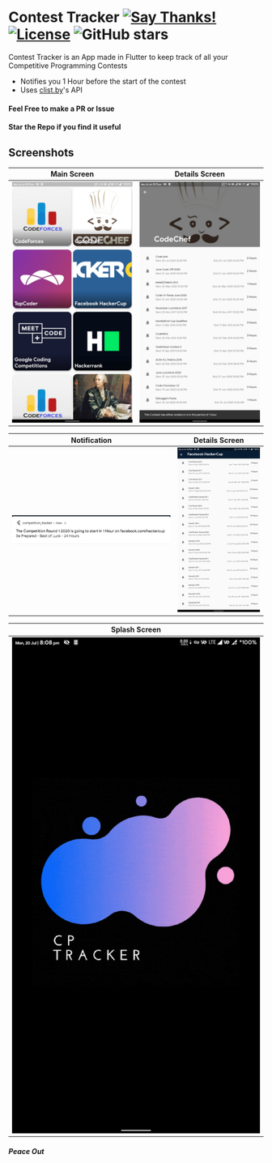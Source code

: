 # Contest Tracker [![Say Thanks!](https://img.shields.io/badge/Say%20Thanks-!-1EAEDB.svg)](https://saythanks.io/to/techysrthk%40gmail.com) [![License](https://img.shields.io/badge/license-MIT-orange.svg)](https://github.com/srthkpthk/contest_tracker/blob/master/LICENSE) ![GitHub stars](https://img.shields.io/github/stars/srthkpthk/contest_tracker)

Contest Tracker is an App made in Flutter to keep track of all your Competitive Programming Contests 

- Notifies you 1 Hour before the start of the contest
- Uses [clist.by](https://clist.by/)'s API

 #### Feel Free to make a PR or Issue
 
 
 #### Star the Repo if you find it useful 
## Screenshots
|Main Screen|Details Screen|
 :---:|:---:
  ![](https://github.com/srthkpthk/contest_tracker/blob/master/screenshots/main_page.jpg)|![](https://github.com/srthkpthk/contest_tracker/blob/master/screenshots/details_page.jpg)|
 
 
 |Notification|Details Screen 
 :---:|:---:|
![](https://github.com/srthkpthk/contest_tracker/blob/master/screenshots/notification.png)|![](https://github.com/srthkpthk/contest_tracker/blob/master/screenshots/details_page_1.jpg)|
 
 
 |Splash Screen|
 |:---:|
 ![](https://github.com/srthkpthk/contest_tracker/blob/master/screenshots/splash_screen.jpg)|
 ##### Peace Out


